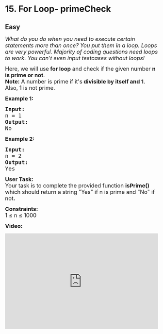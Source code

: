 # 15. For Loop- primeCheck
## Easy 
<div class="problem-statement">
                <p></p><p><em><span style="font-size:18px">What do you do when you need to execute certain statements more than once? You put them in a loop. Loops are very powerful. Majority of coding questions need loops to work. You can't even input testcases without loops!</span></em></p>

<p><span style="font-size:18px">Here, we will use<strong> for loop</strong> and check if the given number <strong>n is prime or not</strong>.<br>
<strong>Note:</strong> A number is prime if it's<strong> divisible by itself and 1</strong>. Also, 1 is not prime.</span></p>

<p><span style="font-size:18px"><strong>Example 1:</strong></span></p>

<pre><span style="font-size:18px"><strong>Input:</strong>
n = 1
<strong>Output:
</strong>No
</span></pre>

<p><span style="font-size:18px"><strong>Example 2:</strong></span></p>

<pre><span style="font-size:18px"><strong>Input:</strong>
n = 2
<strong>Output:
</strong>Yes</span></pre>

<p><span style="font-size:18px"><strong>User Task: </strong><br>
Your task is to complete the provided function <strong>isPrime() </strong>which should return a string "Yes" if n is prime and "No" if not<strong>.</strong></span></p>

<p><span style="font-size:18px"><strong>Constraints:</strong><br>
1 ≤ n ≤ 1000</span></p>

<p><strong><span style="font-size:18px">Video:</span></strong></p>

<p><iframe frameborder="0" height="315" src="https://www.youtube.com/embed/MbEVFhucVa0" width="560" style="max-width: 100%;"></iframe></p>
 <p></p>
            </div>